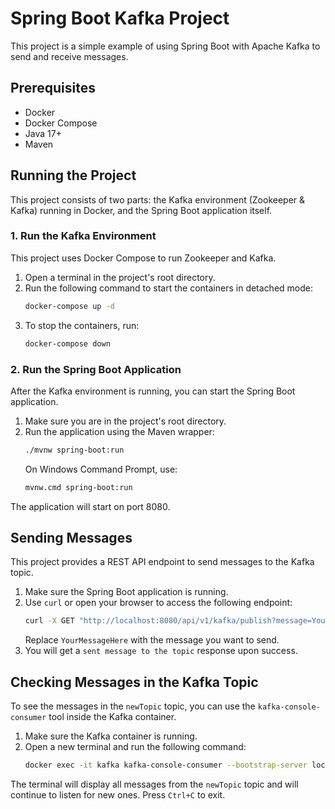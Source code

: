 # Spring Boot Kafka Project

This project is a simple example of using Spring Boot with Apache Kafka to send and receive messages.

## Prerequisites

- Docker
- Docker Compose
- Java 17+
- Maven

## Running the Project

This project consists of two parts: the Kafka environment (Zookeeper & Kafka) running in Docker, and the Spring Boot application itself.

### 1. Run the Kafka Environment

This project uses Docker Compose to run Zookeeper and Kafka.

1.  Open a terminal in the project's root directory.
2.  Run the following command to start the containers in detached mode:
    ```bash
    docker-compose up -d
    ```
3.  To stop the containers, run:
    ```bash
    docker-compose down
    ```

### 2. Run the Spring Boot Application

After the Kafka environment is running, you can start the Spring Boot application.

1.  Make sure you are in the project's root directory.
2.  Run the application using the Maven wrapper:
    ```bash
    ./mvnw spring-boot:run
    ```
    On Windows Command Prompt, use:
    ```bash
    mvnw.cmd spring-boot:run
    ```
The application will start on port 8080.

## Sending Messages

This project provides a REST API endpoint to send messages to the Kafka topic.

1.  Make sure the Spring Boot application is running.
2.  Use `curl` or open your browser to access the following endpoint:
    ```bash
    curl -X GET "http://localhost:8080/api/v1/kafka/publish?message=YourMessageHere"
    ```
    Replace `YourMessageHere` with the message you want to send.
3.  You will get a `sent message to the topic` response upon success.

## Checking Messages in the Kafka Topic

To see the messages in the `newTopic` topic, you can use the `kafka-console-consumer` tool inside the Kafka container.

1.  Make sure the Kafka container is running.
2.  Open a new terminal and run the following command:
    ```bash
    docker exec -it kafka kafka-console-consumer --bootstrap-server localhost:9092 --topic newTopic --from-beginning
    ```
The terminal will display all messages from the `newTopic` topic and will continue to listen for new ones. Press `Ctrl+C` to exit.
